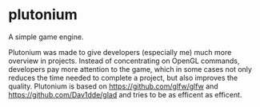 # plutonium
A simple game engine.

Plutonium was made to give developers (especially me) much more overview in projects. 
Instead of concentrating on OpenGL commands, developers pay more attention to the game, 
which in some cases not only reduces the time needed to complete a project, but also improves the quality.
Plutonium is based on https://github.com/glfw/glfw and https://github.com/Dav1dde/glad and tries to be as efficent
as efficent.

